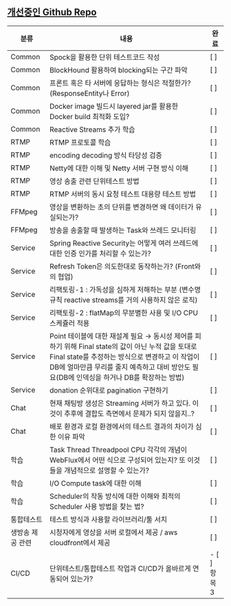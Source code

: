 ## [개선중인 Github Repo](https://github.com/lemonair-improve)

|분류|내용|완료|
|----|-------------|---|
|Common|Spock을 활용한 단위 테스트코드 작성|[ ]|
|Common|BlockHound 활용하여 blocking되는 구간 파악|[ ]|
|Common|프론트 혹은 타 서버에 응답하는 형식은 적절한가? (ResponseEntity나 Error)|[ ]|
|Common|Docker image 빌드시 layered jar를 활용한 Docker build 최적화 도입?|[ ]|
|Common|Reactive Streams 추가 학습|[ ]|
|RTMP|RTMP 프로토콜 학습|[ ]|
|RTMP|encoding decoding 방식 타당성 검증|[ ]|
|RTMP|Netty에 대한 이해 및 Netty 서버 구현 방식 이해|[ ]|
|RTMP|영상 송출 관련 단위테스트 방법|[ ]|
|RTMP|RTMP 서버의 동시 요청 테스트 대용량 테스트 방법|[ ]|
|FFMpeg|영상을 변환하는 초의 단위를 변경하면 왜 데이터가 유실되는가?|[ ]|
|FFMpeg|방송을 송출할 때 발생하는 Task와 쓰레드 모니터링|[ ]|
|Service|Spring Reactive Security는 어떻게 여러 쓰레드에 대한 인증 인가를 처리할 수 있는가?|[ ]|
|Service|Refresh Token은 의도한대로 동작하는가? (Front와의 협업)|[ ]|
|Service|리팩토링-1 : 가독성을 심하게 저해하는 부분 (변수명 규칙 reactive streams를 거의 사용하지 않은 로직)|[ ]|
|Service|리팩토링-2 : flatMap의 무분별한 사용 및 I/O CPU 스케쥴러 적용|[ ]|
|Service|Point 테이블에 대한 재설계 필요 → 동시성 제어를 피하기 위해 Final state의 값이 아닌 누적 값을 토대로 Final state를 추정하는 방식으로 변경하고 이 작업이 DB에 얼마만큼 무리를 줄지 예측하고 대비 방안도 필요(DB에 인덱싱을 하거나 DB를 확장하는 방법)|[ ]|
|Service|donation 순위대로 pagination 구현하기|[ ]|
|Chat|현재 채팅방 생성은 Streaming 서버가 하고 있다. 이것이 추후에 결합도 측면에서 문제가 되지 않을지..?|[ ]|
|Chat|배포 환경과 로컬 환경에서의 테스트 결과의 차이가 심한 이유 파악|[ ]|
|학습|Task Thread Threadpool CPU 각각의 개념이 WebFlux에서 어떤 식으로 구성되어 있는지? 또 이것들을 개념적으로 설명할 수 있는가?|[ ]|
|학습|I/O Compute task에 대한 이해|[ ]|
|학습|Scheduler의 작동 방식에 대한 이해와 최적의 Scheduler 사용 방법을 찾는 법?|[ ]|
|통합테스트|테스트 방식과 사용할 라이브러리/툴 서치|[ ]|
|생방송 제공 관련|시청자에게 영상을 서버 로컬에서 제공 / aws cloudfront에서 제공|[ ]|
|CI/CD|단위테스트/통합테스트 작업과 CI/CD가 올바르게 연동되어 있는가? | - [ ] 항목 3 |

<!--

**Here are some ideas to get you started:**

🙋‍♀️ A short introduction - what is your organization all about?
🌈 Contribution guidelines - how can the community get involved?
👩‍💻 Useful resources - where can the community find your docs? Is there anything else the community should know?
🍿 Fun facts - what does your team eat for breakfast?
🧙 Remember, you can do mighty things with the power of [Markdown](https://docs.github.com/github/writing-on-github/getting-started-with-writing-and-formatting-on-github/basic-writing-and-formatting-syntax)
-->
